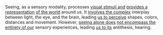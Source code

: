 
Seeing, as a sensory modality, processes [visual stimuli and](2/1/3/1/1/.Seeing) [provides a representation](1/1/3/1/1/2/3/.Representational) [of the world](3/3/3/2/1/3/.Master%20of%20Two%20Worlds) around us. It [involves the complex](3/3/3/1/1/1/_Simple-Complex) interplay between light, the eye, and the brain, leading [us to perceive](2/2/2/3/3/_Perception-Judgment) shapes, colors, distances and movement. However, [seeing alone does](2/1/3/1/1/.Seeing) [not encompass the](1/2/1/1/3/_All-encompassing) [entirety of our](1/2/1/1/3/_All-encompassing) sensory experiences, leading [us to its](3/1/3/3/1/2/2/3/3/1/2/.Universal%20Provision) antithesis, hearing.

